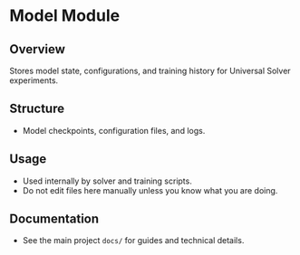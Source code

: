 # Model Module

## Overview
Stores model state, configurations, and training history for Universal Solver experiments.

## Structure
- Model checkpoints, configuration files, and logs.

## Usage
- Used internally by solver and training scripts.
- Do not edit files here manually unless you know what you are doing.

## Documentation
- See the main project `docs/` for guides and technical details.
